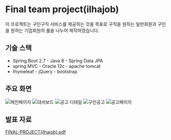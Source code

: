 # Final team project(ilhajob)
이 프로젝트는 구인구직 서비스를 제공하는 것을 목표로 구직을 원하는 일반회원과 구인을 원하는 기업회원의 롤을 나누어 제작하였습니다.

## 기술 스택
- Spring Boot 2.7         - Java 8         - Spring Data JPA
- spring MVC              - Oracle 12c     - apache tomcat
- thymeleaf               - jQuery         -  bootstrap

## 주요 화면
![메인페이지](https://github.com/user-attachments/assets/898c437f-6c14-441d-a4f6-030492f1587d)
![대쉬보드](https://github.com/user-attachments/assets/06a102bf-7b0b-47fd-b5a0-b66a97087f61)
![공고 디테일](https://github.com/user-attachments/assets/8a996e31-a898-4d5e-a37d-8fc61764327d)
![구인공고](https://github.com/user-attachments/assets/7fbd224c-6544-4cf8-becc-2bb4960bceca)
![공고페이지](https://github.com/user-attachments/assets/6717eb8c-5b70-49b3-ae6e-c57f4b6738c2)

## 발표 자료
[FINAL-PROJECT(ilhajob).pdf](https://github.com/user-attachments/files/18134459/FINAL-PROJECT.ilhajob.pdf)
